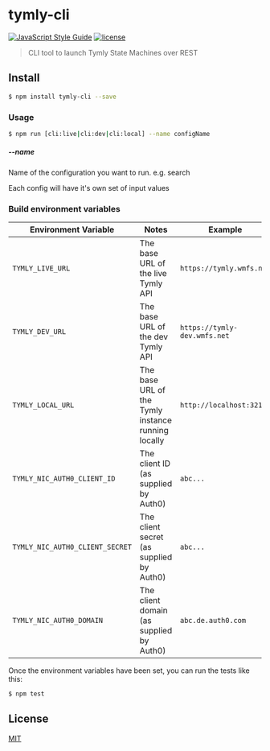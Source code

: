 # tymly-cli
[![JavaScript Style Guide](https://img.shields.io/badge/code_style-standard-brightgreen.svg)](https://standardjs.com) [![license](https://img.shields.io/github/license/mashape/apistatus.svg)](https://github.com/wmfs/tymly-cli/blob/master/LICENSE)

> CLI tool to launch Tymly State Machines over REST

## <a name="install"></a>Install
```bash
$ npm install tymly-cli --save
```

### Usage

```bash
$ npm run [cli:live|cli:dev|cli:local] --name configName
```

##### --name
Name of the configuration you want to run. e.g. search 

Each config will have it's own set of input values

### Build environment variables
| Environment Variable | Notes | Example |
| -------------------- | ----- | ------- |
| `TYMLY_LIVE_URL`     | The base URL of the live Tymly API | `https://tymly.wmfs.net` |
| `TYMLY_DEV_URL`      | The base URL of the dev Tymly API | `https://tymly-dev.wmfs.net` |
| `TYMLY_LOCAL_URL`     | The base URL of the Tymly instance running locally | `http://localhost:3210` |
| `TYMLY_NIC_AUTH0_CLIENT_ID`     | The client ID (as supplied by Auth0) | `abc...` |
| `TYMLY_NIC_AUTH0_CLIENT_SECRET`  | The client secret (as supplied by Auth0) | `abc...` |
| `TYMLY_NIC_AUTH0_DOMAIN` | The client domain (as supplied by Auth0) | `abc.de.auth0.com` |

Once the environment variables have been set, you can run the tests like this:

```bash
$ npm test
```


## <a name="license"></a>License

[MIT](https://github.com/wmfs/tymly-cli/blob/master/LICENSE)
